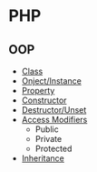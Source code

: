 # PHP
## OOP
- [Class](oo-class.php)
- [Onject/Instance](oo-class.php)
- [Property](oo-class.php)
- [Constructor](oo-class.php)
- [Destructor/Unset](oo-class.php)
- [Access Modifiers](oo-access-mod.php)
    - Public
    - Private
    - Protected
- [Inheritance](oo-access-mod.php)